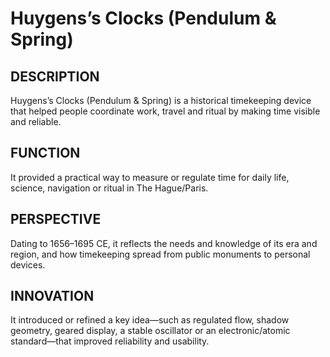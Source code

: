 # Huygens’s Clocks (Pendulum & Spring)

## DESCRIPTION
Huygens’s Clocks (Pendulum & Spring) is a historical timekeeping device that helped people coordinate work, travel and ritual by making time visible and reliable.

## FUNCTION
It provided a practical way to measure or regulate time for daily life, science, navigation or ritual in The Hague/Paris.

## PERSPECTIVE
Dating to 1656–1695 CE, it reflects the needs and knowledge of its era and region, and how timekeeping spread from public monuments to personal devices.

## INNOVATION
It introduced or refined a key idea—such as regulated flow, shadow geometry, geared display, a stable oscillator or an electronic/atomic standard—that improved reliability and usability.
